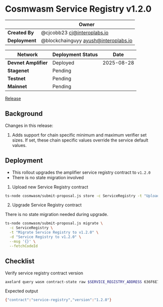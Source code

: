 # Cosmwasm Service Registry v1.2.0

|                | **Owner**                              |
|----------------|----------------------------------------|
| **Created By** | @cjcobb23 <cj@interoplabs.io>          |
| **Deployment** | @blockchainguyy <ayush@interoplabs.io> |

| **Network**          | **Deployment Status** | **Date**   |
|----------------------|-----------------------|------------|
| **Devnet Amplifier** | Deployed              | 2025-08-28 |
| **Stagenet**         | Pending               |            |
| **Testnet**          | Pending               |            |
| **Mainnet**          | Pending               |            |


[Release](https://github.com/axelarnetwork/axelar-amplifier/releases/tag/service-registry-v1.2.0)

## Background

Changes in this release:

1. Adds support for chain specific minimum and maximum verifier set sizes. If set, these chain specific values override the service default values.

## Deployment

- This rollout upgrades the amplifier service registry contract to `v1.2.0`
- There is no state migration involved

1. Upload new Service Registry contract

```bash
ts-node cosmwasm/submit-proposal.js store -c ServiceRegistry -t "Upload Service Registry contract v1.2.0" -d "Upload Service Registry contract v1.2.0" --version 1.2.0
```

2. Upgrade Service Registry contract

There is no state migration needed during upgrade.

```bash
ts-node cosmwasm/submit-proposal.js migrate \
  -c ServiceRegistry \
  -t "Migrate Service Registry to v1.2.0" \
  -d "Service Registry to v1.2.0" \
  --msg '{}' \
  --fetchCodeId
```

## Checklist

Verify service registry contract version

```bash
axelard query wasm contract-state raw $SERVICE_REGISTRY_ADDRESS 636F6E74726163745F696E666F -o json | jq -r '.data' | base64 -d
```
Expected output

```bash
{"contract":"service-registry","version":"1.2.0"}
```
